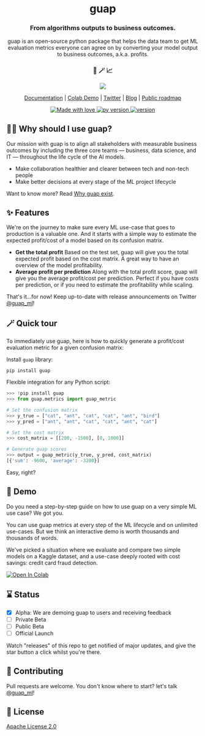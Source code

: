 <h1 align="center">
  guap
</h1>

<h3 align="center">
 From algorithms outputs to business outcomes.
</h3>
<p align="center">
guap is an open-source python package that helps the data team to get ML evaluation metrics everyone can agree on by converting your model output to business outcomes, a.k.a. profits.</p>

<h3 align="center">
 🤖 🪄 📈
</h3>


<p align="center">
  <img src="https://i.imgur.com/sCfpF6d.png">
</p>
<p align="center">
    <a href="https://guap.gitbook.io/guap-docs/">Documentation</a> |
    <a href="https://colab.research.google.com/drive/1XmqitZzUtK-rohKXgKpjqR16npKjx6m9#offline=true&sandboxMode=true">Colab Demo</a> |
    <a href="https://twitter.com/guap_ml">Twitter</a> |
    <a href="https://ulyssebottello.com/">Blog</a> |
    <a href="https://github.com/guap-ml/guap/projects/1">Public roadmap</a> 
    <br />
</p>

<p align="center">
    <a href="https://github.com/chetanraj/awesome-github-badges">
        <img alt="Made with love" src="https://img.shields.io/badge/Made%20With-Love-orange.svg">
    </a>
	<a href="https://github.com/chetanraj/awesome-github-badges">
        <img alt="py version" src="https://img.shields.io/badge/python-3.6_|_3.7_|_3.8-blue">
    </a>
	    </a>
	<a href="https://github.com/chetanraj/awesome-github-badges">
        <img alt="version" src="https://img.shields.io/badge/version-0.1.0-gree">
    </a>

</p>


## 🧞‍♂️ Why should I use guap?
Our mission with guap is to align all stakeholders with measurable business outcomes by including the three core teams — business, data science, and IT — throughout the life cycle of the AI models.

* Make collaboration healthier and clearer between tech and non-tech people
* Make better decisions at every stage of the ML project lifecycle

Want to know more? Read [Why guap exist](https://ulyssebottello.com/why-guap/).

## ✨ Features
We're on the journey to make sure every ML use-case that goes to production is a valuable one. And it starts with a simple way to estimate the expected profit/cost of a model based on its confusion matrix.

* **Get the total profit** Based on the test set, guap will give you the total expected profit based on the cost matrix. A great way to have an overview of the model profitability.
* **Average profit per prediction** Along with the total profit score, guap will give you the average profit/cost per prediction. Perfect if you have costs per prediction, or if you need to estimate the profitability while scaling.

That's it...for now! Keep up-to-date with release announcements on Twitter [@guap_ml](https://twitter.com/guap_ml)!

## 🪄 Quick tour
To immediately use guap, here is how to quickly generate a profit/cost evaluation metric for a given confusion matrix: 

Install `guap` library:
```
pip install guap
```
Flexible integration for any Python script:
```python
>>> !pip install guap
>>> from guap.metrics import guap_metric

# Set the confusion matrix
>>> y_true = ["cat", "ant", "cat", "cat", "ant", "bird"]
>>> y_pred = ["ant", "ant", "cat", "cat", "ant", "cat"]

# Set the cost matrix
>>> cost_matrix = [[200, -1500], [0, 1000]]

# Generate guap scores
>>> output = guap_metric(y_true, y_pred, cost_matrix)
[{'sum': -9600, 'average': -3200}]
```

Easy, right? 

## 👀 Demo
Do you need a step-by-step guide on how to use guap on a very simple ML use case? We got you.

You can use guap metrics at every step of the ML lifecycle and on unlimited use-cases. But we think an interactive demo is worth thousands and thousands of words.

We've picked a situation where we evaluate and compare two simple models on a Kaggle dataset, and a use-case deeply rooted with cost savings: credit card fraud detection.

[![Open In Colab](https://colab.research.google.com/assets/colab-badge.svg)](https://colab.research.google.com/drive/1XmqitZzUtK-rohKXgKpjqR16npKjx6m9#offline=true&sandboxMode=true)

## ⌛ Status
- [x] Alpha: We are demoing guap to users and receiving feedback
- [ ] Private Beta
- [ ] Public Beta
- [ ] Official Launch

Watch "releases" of this repo to get notified of major updates, and give the star button a click whilst you're there.

## 🙏 Contributing
Pull requests are welcome. You don't know where to start? let's talk [@guap_ml](https://twitter.com/guap_ml)!

## 💖 License
[Apache License 2.0](http://www.apache.org/licenses/)
